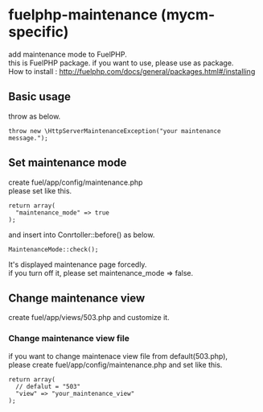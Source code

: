 # fuelphp-maintenance (mycm-specific)
add maintenance mode to FuelPHP.  
this is FuelPHP package. if you want to use, please use as package.  
How to install : http://fuelphp.com/docs/general/packages.html#/installing

## Basic usage
throw as below.
```
throw new \HttpServerMaintenanceException("your maintenance message.");
```


## Set maintenance mode
create fuel/app/config/maintenance.php  
please set like this.
```
return array(
  "maintenance_mode" => true
);
```
and insert into Conrtoller::before() as below.
```
MaintenanceMode::check();
```
It's displayed maintenance page forcedly.  
if you turn off it, please set maintenance_mode => false.

## Change maintenance view
create fuel/app/views/503.php and customize it.

### Change maintenance view file
if you want to change maintenace view file from default(503.php),  
please create fuel/app/config/maintenance.php 
and set like this.
```
return array(
  // defalut = "503"
  "view" => "your_maintenance_view"
);
```
